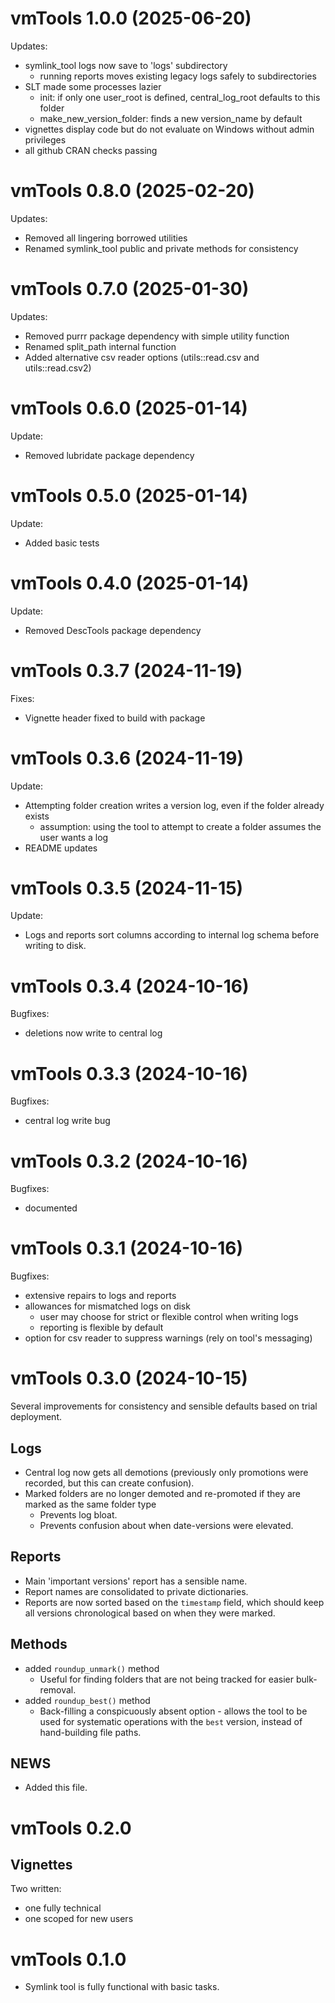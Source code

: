# vmTools 1.0.0 (2025-06-20)

Updates:
- symlink_tool logs now save to 'logs' subdirectory
  - running reports moves existing legacy logs safely to subdirectories
- SLT made some processes lazier
  - init: if only one user_root is defined, central_log_root defaults to this folder
  - make_new_version_folder: finds a new version_name by default
- vignettes display code but do not evaluate on Windows without admin privileges
- all github CRAN checks passing



# vmTools 0.8.0 (2025-02-20)

Updates:

- Removed all lingering borrowed utilities
- Renamed symlink_tool public and private methods for consistency




# vmTools 0.7.0 (2025-01-30)

Updates:

- Removed purrr package dependency with simple utility function
- Renamed split_path internal function
- Added alternative csv reader options (utils::read.csv and utils::read.csv2)



# vmTools 0.6.0 (2025-01-14)

Update:

- Removed lubridate package dependency



# vmTools 0.5.0 (2025-01-14)

Update:

- Added basic tests



# vmTools 0.4.0 (2025-01-14)

Update:

- Removed DescTools package dependency



# vmTools 0.3.7 (2024-11-19)

Fixes:

- Vignette header fixed to build with package



# vmTools 0.3.6 (2024-11-19)

Update:

- Attempting folder creation writes a version log, even if the folder already exists
   - assumption: using the tool to attempt to create a folder assumes the user wants a log
- README updates



# vmTools 0.3.5 (2024-11-15)

Update:

- Logs and reports sort columns according to internal log schema before writing to disk.



# vmTools 0.3.4 (2024-10-16)

Bugfixes:

- deletions now write to central log



# vmTools 0.3.3 (2024-10-16)

Bugfixes:

- central log write bug



# vmTools 0.3.2 (2024-10-16)

Bugfixes:

- documented



# vmTools 0.3.1 (2024-10-16)

Bugfixes:

- extensive repairs to logs and reports
- allowances for mismatched logs on disk
   - user may choose for strict or flexible control when writing logs
   - reporting is flexible by default
- option for csv reader to suppress warnings (rely on tool's messaging)



# vmTools 0.3.0 (2024-10-15)

Several improvements for consistency and sensible defaults based on trial deployment.

## Logs

- Central log now gets all demotions (previously only promotions were recorded, but this can create confusion).
- Marked folders are no longer demoted and re-promoted if they are marked as the same folder type
   - Prevents log bloat.
   - Prevents confusion about when date-versions were elevated.

## Reports

- Main 'important versions' report has a sensible name.
- Report names are consolidated to private dictionaries.
- Reports are now sorted based on the `timestamp` field, which should keep all versions chronological based on when they were marked.

## Methods

- added `roundup_unmark()` method
   - Useful for finding folders that are not being tracked for easier bulk-removal.
- added `roundup_best()` method
   - Back-filling a conspicuously absent option - allows the tool to be used for systematic operations with the `best` version, instead of hand-building file paths.

## NEWS

- Added this file.



# vmTools 0.2.0

## Vignettes

Two written:

- one fully technical
- one scoped for new users



# vmTools 0.1.0

- Symlink tool is fully functional with basic tasks.
